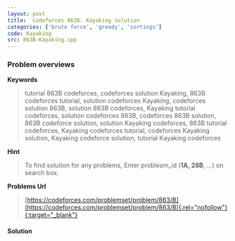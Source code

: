 ```yaml
---
layout: post
title:  Codeforces 863B. Kayaking solution
categories: ['brute force', 'greedy', 'sortings']
code: Kayaking
src: 863B-Kayaking.cpp
---
```

### **Problem overviews**

**Keywords**
> tutorial 863B codeforces, codeforces solution Kayaking, 863B codeforces tutorial, solution codeforces Kayaking, codeforces solution 863B, solution 863B codeforces, Kayaking tutorial codeforces, solution codeforces 863B, codeforces 863B solution, 863B codeforce solution, solution Kayaking codeforces, 863B tutorial codeforces, Kayaking codeforces tutorial, codeforces Kayaking solution, Kayaking codeforce solution, tutorial Kayaking codeforces

**Hint**
> To find solution for any problems, Enter probleam_id (**1A, 28B**, ...) on search box. 

**Problems Url**
> [https://codeforces.com/problemset/problem/863/B](https://codeforces.com/problemset/problem/863/B){:rel="nofollow"}{:target="_blank"}

#### **Solution**



